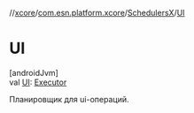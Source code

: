//[xcore](../../../index.md)/[com.esn.platform.xcore](../index.md)/[SchedulersX](index.md)/[UI](-u-i.md)

# UI

[androidJvm]\
val [UI](-u-i.md): [Executor](https://developer.android.com/reference/kotlin/java/util/concurrent/Executor.html)

Планировщик для ui-операций.

